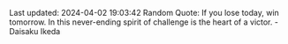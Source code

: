 Last updated: 2024-04-02 19:03:42
Random Quote: If you lose today, win tomorrow. In this never-ending spirit of challenge is the heart of a victor. - Daisaku Ikeda